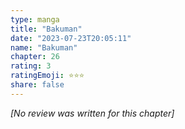 ```yaml
---
type: manga
title: "Bakuman"
date: "2023-07-23T20:05:11"
name: "Bakuman"
chapter: 26
rating: 3
ratingEmoji: ⭐️⭐️⭐️
share: false
---
```


_[No review was written for this chapter]_

